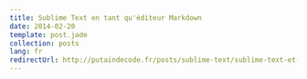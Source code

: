 ```yaml
---
title: Sublime Text en tant qu'éditeur Markdown
date: 2014-02-20
template: post.jade
collection: posts
lang: fr
redirectUrl: http://putaindecode.fr/posts/sublime-text/sublime-text-et-markdown/
---
```

